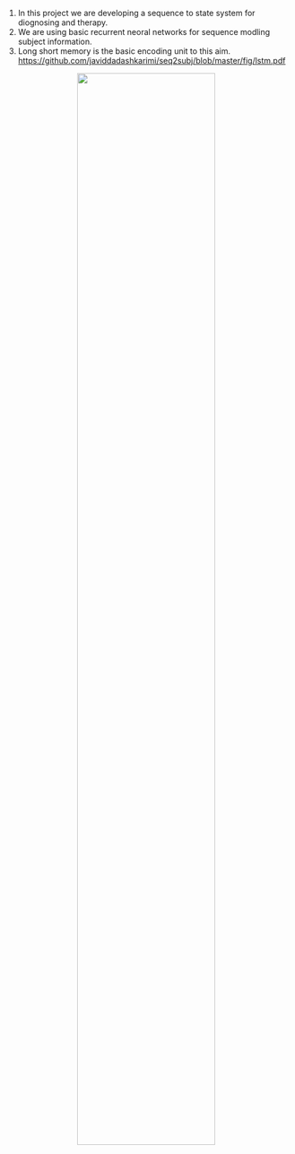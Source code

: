 1. In this project we are developing a sequence to state system for diognosing and therapy. 
2. We are using basic recurrent neoral networks for sequence modling subject information.
3. Long short memory is the basic encoding unit to this aim.
https://github.com/javiddadashkarimi/seq2subj/blob/master/fig/lstm.pdf
<p align="center"><img width="70%" src=""/> </p>
